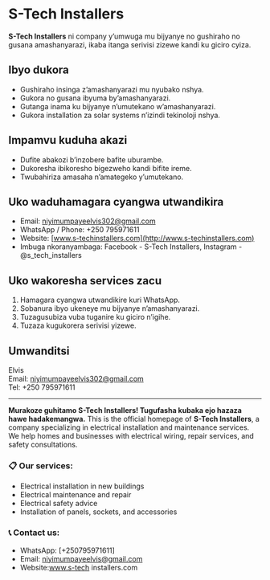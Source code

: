 # S-Tech Installers

**S-Tech Installers** ni company y’umwuga mu bijyanye no gushiraho no gusana amashanyarazi, ikaba itanga serivisi zizewe kandi ku giciro cyiza.

## Ibyo dukora

- Gushiraho insinga z’amashanyarazi mu nyubako nshya.
- Gukora no gusana ibyuma by’amashanyarazi.
- Gutanga inama ku bijyanye n’umutekano w’amashanyarazi.
- Gukora installation za solar systems n’izindi tekinoloji nshya.

## Impamvu kuduha akazi

- Dufite abakozi b’inzobere bafite uburambe.
- Dukoresha ibikoresho bigezweho kandi bifite ireme.
- Twubahiriza amasaha n’amategeko y’umutekano.

## Uko waduhamagara cyangwa utwandikira

- Email: niyimumpayeelvis302@gmail.com  
- WhatsApp / Phone: +250 795971611 
- Website: [www.s-techinstallers.com](http://www.s-techinstallers.com) 
- Imbuga nkoranyambaga: Facebook - S-Tech Installers, Instagram - @s_tech_installers

## Uko wakoresha services zacu

1. Hamagara cyangwa utwandikire kuri WhatsApp.
2. Sobanura ibyo ukeneye mu bijyanye n’amashanyarazi.
3. Tuzagusubiza vuba tuganire ku giciro n’igihe.
4. Tuzaza kugukorera serivisi yizewe.

## Umwanditsi

Elvis  
Email: niyimumpayeelvis302@gmail.com  
Tel: +250 795971611

---

**Murakoze guhitamo S-Tech Installers! Tugufasha kubaka ejo hazaza hawe hadakemangwa.**
This is the official homepage of **S-Tech Installers**, a company specializing in electrical installation and maintenance services. We help homes and businesses with electrical wiring, repair services, and safety consultations.

### 📋 Our services:
- Electrical installation in new buildings
- Electrical maintenance and repair
- Electrical safety advice
- Installation of panels, sockets, and accessories

### 📞 Contact us:
- WhatsApp: [+250795971611]
- Email: niyimumpayeelvis@gmail.com
- Website:www.s-tech installers.com

